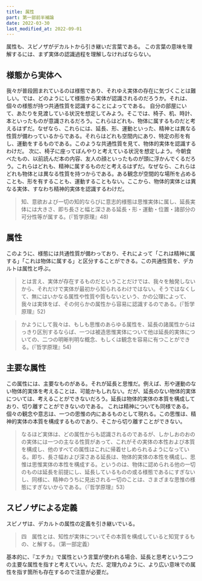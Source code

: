 ```yaml
---
title: 属性
part: 第一部前半補論
date: 2022-03-30
last_modified_at: 2022-09-01
---
```


属性も、スピノザがデカルトから引き継いだ言葉である。
この言葉の意味を理解するには、まず実体の認識過程を理解しなければならない。

## 様態から実体へ

我々が普段囲まれているのは様態であり、それゆえ実体の存在に気づくことは難しい。では、どのようにして様態から実体が認識されるのだろうか。それは、個々の様態が持つ共通性質を認識することによってである。
自分の部屋にいて、あたりを見渡している状況を想定してみよう。そこでは、椅子、机、時計、本といったものが意識されるだろう。これらはどれも、物体に属するものだと考えるはずだ。なぜなら、これらには、延長、形、運動といった、精神とは異なる性質が備わっているからである。それらはどれも空間内にあり、特定の形を有し、運動をするものである。このような共通性質を見て、物体的実体を認識するわけだ。
次に、椅子に座ってぼんやりと考えている状況を想定しよう。今朝食べたもの、以前読んだ本の内容、友人の顔といったものが頭に浮かんでくるだろう。これらはどれも、精神に属するものだと考えるはずだ。なぜなら、これらはどれも物体とは異なる性質を持つからである。ある観念が空間的な場所を占めることも、形を有することも、運動することもない。ここから、物体的実体とは異なる実体、すなわち精神的実体を認識するわけだ。

>知、意欲および一切の知的ならびに意志的様態は思惟実体に属し、延長実体には大きさ、即ち長さと幅と深さある延長・形・運動・位置・諸部分の可分性等が属する。(『哲学原理』48)

## 属性

このように、様態には共通性質が備わっており、それによって「これは精神に属する」「これは物体に属する」と区分することができる。この共通性質を、デカルトは属性と呼ぶ。

>とは言え、実体が存在するものだということだけでは、我々を触発しないから、それだけで実体が最初から知られるわけではない。そうではなくして、無にはいかなる属性や性質や質もないという、かの公理によって、我々は実体をば、その何らかの属性から容易に認識するのである。(『哲学原理』52)

>かようにして我々は、もしも思惟のあらゆる属性を、延長の諸属性からはっきり区別するならば、一つは被造思惟実体について他は延長的実体についての、二つの明晰判明な概念、もしくは観念を容易に有つことができる。(『哲学原理』54)

## 主要な属性

この属性には、主要なものがある。それが延長と思惟だ。例えば、形や運動のない物体的実体を考えることは、可能かもしれない。だが、延長のない物体的実体については、考えることができないだろう。延長は物体的実体の本質を構成しており、切り離すことができないのである。
これは精神についても同様である。個々の観念や意志は、一つの思惟の内にあるものとして現れる。この思惟は、精神的実体の本質を構成するものであり、そこから切り離すことができない。

>なるほど実体は、どの属性からも認識されるのであるが、しかしおのおのの実体には一つの主なる性質があって、これがその実体の本性および本質を構成し、他のすべての属性はこれに帰着せしめられるようになっている。即ち、長さ幅および深さある延長は、物体的実体の本性を構成し、思惟は思惟実体の本性を構成する。というのは、物体に認められる他の一切のものは延長を前提にし、延長しているものの或る様態であるにすぎないし、同様に、精神のうちに見出される一切のことは、さまざまな思惟の様態にすぎないからである。（『哲学原理』53）

## スピノザによる定義

スピノザは、デカルトの属性の定義を引き継いでいる。

>四　属性とは、知性が実体についてその本質を構成していると知覚するもの、と解する。（第一部定義）

基本的に、『エチカ』で属性という言葉が使われる場合、延長と思考という二つの主要な属性を指すと考えていい。ただ、定理九のように、より広い意味での属性を指す箇所も存在するので注意が必要だ。
